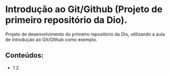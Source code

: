 # Introdução ao Git/Github (Projeto de primeiro repositório da Dio).
Projeto de desenvolvimento do primeiro repositório da Dio, utilizando a aula de introdução ao Git/Github como exemplo.
## Conteúdos:
<ul>
   <li>1
      <l1>2
         
